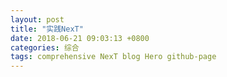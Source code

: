 ```yaml
---
layout: post
title: "实践NexT"
date: 2018-06-21 09:03:13 +0800
categories: 综合
tags: comprehensive NexT blog Hero github-page
---
```


